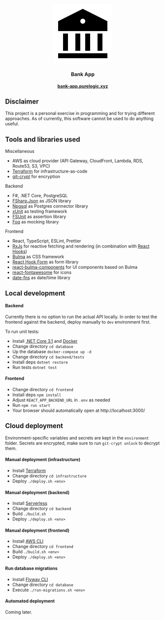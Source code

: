 <p align="center">
  <img src="https://raw.githubusercontent.com/jukkhop/bank-app/master/frontend/public/logo192.png" />
  <h3 align="center">Bank App</h3>
  <h4 align="center"><a href="https://bank-app.purelogic.xyz/">bank-app.purelogic.xyz</a></h4>
</p>

## Disclaimer

This project is a personal exercise in programming and for trying different approaches. As of currently, this software cannot be used to do anything useful.

## Tools and libraries used

Miscellaneous

- AWS as cloud provider (API Gateway, CloudFront, Lambda, RDS, Route53, S3, VPC)
- [Terraform](https://github.com/hashicorp/terraform) for infrastructure-as-code
- [git-crypt](https://github.com/AGWA/git-crypt) for encryption

Backend

- F#, .NET Core, PostgreSQL
- [FSharp.Json](https://github.com/vsapronov/FSharp.Json) as JSON library
- [Npgsql](https://github.com/npgsql/npgsql) as Postgres connector library
- [xUnit](https://github.com/xunit/xunit) as testing framework
- [FSUnit](https://github.com/fsprojects/FsUnit) as assertion library
- [Foq](https://github.com/fsprojects/Foq) as mocking library

Frontend

- React, TypeScript, ESLint, Prettier
- [RxJs](https://github.com/ReactiveX/rxjs) for reactive fetching and rendering (in combination with [React Hooks](https://reactjs.org/docs/hooks-overview.html))
- [Bulma](https://github.com/jgthms/bulma) as CSS framework
- [React Hook Form](https://github.com/react-hook-form/react-hook-form) as form library
- [react-bulma-components](https://github.com/couds/react-bulma-components) for UI components based on Bulma
- [react-fontawesome](https://github.com/FortAwesome/react-fontawesome) for icons
- [date-fns](https://github.com/date-fns/date-fns) as date/time library

## Local development

#### Backend

Currently there is no option to run the actual API locally. In order to test the frontend against the backend, deploy manually to `dev` environment first.

To run unit tests:

- Install [.NET Core 3.1](https://dotnet.microsoft.com/download/dotnet/3.1) and [Docker](https://www.docker.com/get-started)
- Change directory `cd database`
- Up the database `docker-compose up -d`
- Change directory `cd backend/tests`
- Install deps `dotnet restore`
- Run tests `dotnet test`

#### Frontend

- Change directory `cd frontend`
- Install deps `npm install`
- Adjust `REACT_APP_BACKEND_URL` in `.env` as needed
- Run `npm run start`
- Your browser should automatically open at http://localhost:3000/

## Cloud deployment

Environment-specific variables and secrets are kept in the `environment` folder. Secrets are encrypted, make sure to run `git-crypt unlock` to decrypt them.

#### Manual deployment (infrastructure)

- Install [Terraform](https://www.terraform.io/)
- Change directory `cd infrastructure`
- Deploy `./deploy.sh <env>`

#### Manual deployment (backend)

- Install [Serverless](https://www.serverless.com/)
- Change directory `cd backend`
- Build `./build.sh`
- Deploy `./deploy.sh <env>`

#### Manual deployment (frontend)

- Install [AWS CLI](https://docs.aws.amazon.com/cli/latest/userguide/cli-chap-install.html)
- Change directory `cd frontend`
- Build `./build.sh <env>`
- Deploy `./deploy.sh <env>`

#### Run database migrations

- Install [Flyway CLI](https://flywaydb.org/documentation/usage/commandline/)
- Change directory `cd database`
- Execute `./run-migrations.sh <env>`

#### Automated deployment

Coming later.
